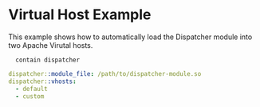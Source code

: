 # Virtual Host Example

This example shows how to automatically load the Dispatcher module into two Apache Virutal hosts.

```puppet
  contain dispatcher
```

```yaml
dispatcher::module_file: /path/to/dispatcher-module.so
dispatcher::vhosts:
  - default
  - custom
```
